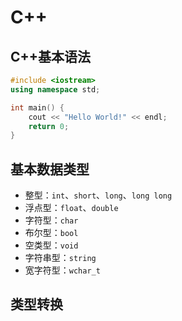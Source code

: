 # C++

## C++基本语法

```c++
#include <iostream>
using namespace std;

int main() {
    cout << "Hello World!" << endl;
    return 0;
}
```

## 基本数据类型

- 整型：`int`、`short`、`long`、`long long`
- 浮点型：`float`、`double`
- 字符型：`char`
- 布尔型：`bool`
- 空类型：`void`
- 字符串型：`string`
- 宽字符型：`wchar_t`

## 类型转换